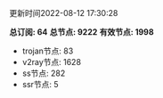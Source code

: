 更新时间2022-08-12 17:30:28

**总订阅: 64**
**总节点: 9222**
**有效节点: 1998**
- trojan节点: 83
- v2ray节点: 1628
- ss节点: 282
- ssr节点: 5
